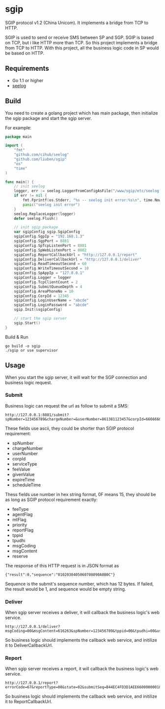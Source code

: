 sgip
====

SGIP protocol v1.2 (China Unicom).  It implements a bridge from TCP to HTTP.

SGIP is used to send or receive SMS between SP and SGP. 
SGIP is based on TCP, but i like HTTP more than TCP. So this project implements a bridge from TCP to HTTP.
With this project, all the business logic code in SP would be based on HTTP.

Requirements
------------

* Go 1.1 or higher
* [seelog](https://github.com/cihub/seelog)

Build
-----

You need to create a golang project which has main package, then initialize the sgip package and start the sgip server.

For example:
```go
package main

import (
	"fmt"
	"github.com/cihub/seelog"
	"github.com/liuben/sgip"
	"os"
	"time"
)

func main() {
	// init seelog
	logger, err := seelog.LoggerFromConfigAsFile("/www/sgip/etc/seelog.xml")
	if err != nil {
		fmt.Fprintf(os.Stderr, "%s -- seelog init error:%s\n", time.Now().String(), err.Error())
		panic("seelog init error")
	}
	seelog.ReplaceLogger(logger)
	defer seelog.Flush()

    // init sgip package
	var sgipConfig sgip.SgipConfig
	sgipConfig.SgpIp = "192.168.1.3"
	sgipConfig.SgpPort = 8881
	sgipConfig.SpTcpListenPort = 8801
	sgipConfig.SpWebListenPort = 8802
    sgipConfig.ReportCallbackUrl = "http://127.0.0.1/report"
    sgipConfig.DeliverCallbackUrl = "http://127.0.0.1/deliver"
	sgipConfig.ReadTimeoutSecond = 60
	sgipConfig.WriteTimeoutSecond = 10
    sgipConfig.SpAppIp = "127.0.0.1"
	sgipConfig.Logger = logger
	sgipConfig.TcpClientCount = 2
	sgipConfig.SubmitQueueDepth = 4
    sgipConfig.AreaPhoneNo = 10
    sgipConfig.CorpId = 12345
	sgipConfig.LoginUserName = "abcde"
	sgipConfig.LoginPassword = "abcde"
	sgip.Init(&sgipConfig)

    // start the sgip server
	sgip.Start()
}
```

Build & Run
```
go build -o sgip
./sgip or use supervisor
```

Usage
-----

When you start the sgip server, it will wait for the SGP connection and business logic request.

### Submit

Business logic can request the url as follow to submit a SMS:
```
http://127.0.0.1:8801/submit?spNumber=123456789&chargeNumber=&userNumber=861381123457&corpId=666666&serviceType=01020304&feeType=00&feeValue=0&givenValue=%00&agentFlag=00&mtFlag=02&priority=00&expireTime=%00&scheduleTime=%00&reportFlag=00&tppid=08&tpudhi=00&msgCoding=00&&msgContent=616263&reserve=0000000000000000
```

These fields use ascii, they could be shorter than SGIP protocol requirement:
* spNumber
* chargeNumber
* userNumber
* corpId
* serviceType
* feeValue
* givenValue
* expireTime
* scheduleTime

Thess fields use number in hex string format, 0F means 15, they should be as long as SGIP protocol requirement exactly:
* feeType
* agentFlag
* mtFlag
* priority
* reportFlag
* tppid
* tpudhi
* msgCoding
* msgContent
* reserve

The response of this HTTP request is in JSON format as
```
{"result":0,"sequence":"0102030405060708090A0B0C"}
```

Sequence is the submit's sequence number, which has 12 bytes. If failed, the result would be 1, and sequence would be empty string.

### Deliver

When sgip server receives a deliver, it will callback the business logic's web service.
```
http://127.0.0.1/deliver?msgCoding=00&msgContent=616263&spNumber=123456789&tppid=00&tpudhi=00&userNumber=8613811234567&reserve=0000000000000000
```

So business logic should implements the callback web service, and initilize it to DeliverCallbackUrl.

### Report

When sgip server receives a report, it will callback the business logic's web service.
```
http://127.0.0.1/report?errorCode=67&reportType=00&state=02&submitSeq=B44EC4FD3D1AEE6600000001&userNumber=8613811234567
```

So business logic should implements the callback web service, and initilize it to ReportCallbackUrl.


